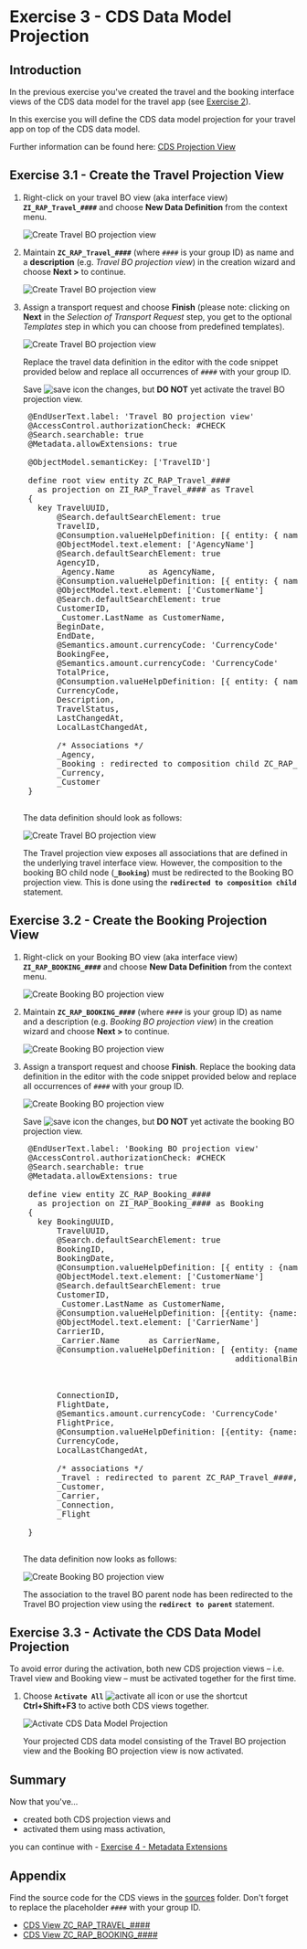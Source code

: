 # Exercise 3 - CDS Data Model Projection

## Introduction
In the previous exercise you've created the travel and the booking interface views of the CDS data model for the travel app (see [Exercise 2](/exercises/ex2/README.md)).

In this exercise you will define the CDS data model projection for your travel app on top of the CDS data model.

Further information can be found here: [CDS Projection View](https://help.sap.com/viewer/923180ddb98240829d935862025004d6/Cloud/en-US/448c144391764977aefea5e1984ced38.html)

## Exercise 3.1 - Create the Travel Projection View

1. Right-click on your travel BO view (aka interface view) **`ZI_RAP_Travel_####`** and choose **New Data Definition** from the context menu.
 
    ![Create Travel BO projection view](images/ctravelCDS01.png)

2.  Maintain **`ZC_RAP_Travel_####`** (where `####` is your group ID) as name and a **description** (e.g. _Travel BO projection view_) in the creation wizard and choose **Next >** to continue. 

    ![Create Travel BO projection view](images/ctravelCDS02.png)

3. Assign a transport request and choose **Finish** (please note: clicking on **Next** in the _Selection of Transport Request_ step, you get to the optional _Templates_ step in which you can choose from predefined templates).

    ![Create Travel BO projection view](images/ctravelCDS03.png)

    Replace the travel data definition in the editor with the code snippet provided below and replace all occurrences of  `####` with your group ID. 

    Save ![save icon](images/adt_save.png) the changes, but **DO NOT** yet activate the travel BO projection view.

    <pre>
    @EndUserText.label: 'Travel BO projection view'
    @AccessControl.authorizationCheck: #CHECK
    @Search.searchable: true
    @Metadata.allowExtensions: true

    @ObjectModel.semanticKey: ['TravelID']

    define root view entity ZC_RAP_Travel_####
      as projection on ZI_RAP_Travel_#### as Travel
    {
      key TravelUUID,
          @Search.defaultSearchElement: true
          TravelID,
          @Consumption.valueHelpDefinition: [{ entity: { name: '/DMO/I_Agency', element: 'AgencyID'} }]
          @ObjectModel.text.element: ['AgencyName']
          @Search.defaultSearchElement: true
          AgencyID,
          _Agency.Name       as AgencyName,
          @Consumption.valueHelpDefinition: [{ entity: { name: '/DMO/I_Customer', element: 'CustomerID'} }]
          @ObjectModel.text.element: ['CustomerName']
          @Search.defaultSearchElement: true
          CustomerID,
          _Customer.LastName as CustomerName,
          BeginDate,
          EndDate,
          @Semantics.amount.currencyCode: 'CurrencyCode'
          BookingFee,
          @Semantics.amount.currencyCode: 'CurrencyCode'
          TotalPrice,
          @Consumption.valueHelpDefinition: [{ entity: { name: 'I_Currency', element: 'Currency'} }]
          CurrencyCode,
          Description,
          TravelStatus,
          LastChangedAt,
          LocalLastChangedAt,

          /* Associations */
          _Agency,
          _Booking : redirected to composition child ZC_RAP_Booking_####,
          _Currency,
          _Customer   
    }
    </pre>

    The data definition should look as follows: 

    ![Create Travel BO projection view](images/ctravelCDS04.png)
    
    The Travel projection view exposes all associations that are defined in the underlying travel interface view. However, the composition to the booking BO child node (**`_Booking`**) must be redirected to the Booking BO projection view. This is done using the **`redirected to composition child`** statement.

## Exercise 3.2 - Create the Booking Projection View

1. Right-click on your Booking BO view (aka interface view) **`ZI_RAP_BOOKING_####`** and choose **New Data Definition** from the context menu.
 
    ![Create Booking BO projection view](images/cbookingCDS04.png)

2.  Maintain **`ZC_RAP_BOOKING_####`** (where `####` is your group ID) as name and a description (e.g. _Booking BO projection view_) in the creation wizard and choose **Next >** to continue.  
 
    ![Create Booking BO projection view](images/cbookingCDS05.png)

3. Assign a transport request and choose **Finish**. Replace the booking data definition in the editor with the code snippet provided below and replace all occurrences of  `####` with your group ID. 

    ![Create Booking BO projection view](images/cbookingCDS06.png)

    Save ![save icon](images/adt_save.png) the changes, but **DO NOT** yet activate the booking BO projection view.
    
    <pre>
    @EndUserText.label: 'Booking BO projection view'
    @AccessControl.authorizationCheck: #CHECK
    @Search.searchable: true
    @Metadata.allowExtensions: true

    define view entity ZC_RAP_Booking_####
      as projection on ZI_RAP_Booking_#### as Booking
    {
      key BookingUUID,
          TravelUUID,
          @Search.defaultSearchElement: true
          BookingID,
          BookingDate,
          @Consumption.valueHelpDefinition: [{ entity : {name: '/DMO/I_Customer', element: 'CustomerID'  } }]
          @ObjectModel.text.element: ['CustomerName']
          @Search.defaultSearchElement: true
          CustomerID,
          _Customer.LastName as CustomerName,
          @Consumption.valueHelpDefinition: [{entity: {name: '/DMO/I_Carrier', element: 'AirlineID' }}]
          @ObjectModel.text.element: ['CarrierName']
          CarrierID,
          _Carrier.Name      as CarrierName,
          @Consumption.valueHelpDefinition: [ {entity: {name: '/DMO/I_Flight', element: 'ConnectionID'},
                                               additionalBinding: [ { localElement: 'CarrierID',    element: 'AirlineID' },
                                                                    { localElement: 'FlightDate',   element: 'FlightDate',   usage: #RESULT},
                                                                    { localElement: 'FlightPrice',  element: 'Price',        usage: #RESULT },
                                                                    { localElement: 'CurrencyCode', element: 'CurrencyCode', usage: #RESULT } ] } ]
          ConnectionID,
          FlightDate,
          @Semantics.amount.currencyCode: 'CurrencyCode'
          FlightPrice,
          @Consumption.valueHelpDefinition: [{entity: {name: 'I_Currency', element: 'Currency' }}]
          CurrencyCode,
          LocalLastChangedAt,

          /* associations */
          _Travel : redirected to parent ZC_RAP_Travel_####,
          _Customer,
          _Carrier,
          _Connection,
          _Flight

    }
    </pre>

    The data definition now looks as follows: 
    
     ![Create Booking BO projection view](images/cbookingCDS07.png)
     
     The association to the travel BO parent node has been redirected to the Travel BO projection view using the **`redirect to parent`** statement.

## Exercise 3.3 - Activate the CDS Data Model Projection 
To avoid error during the activation, both new CDS projection views – i.e. Travel view and Booking view – must be activated together for the first time.

1.	Choose **`Activate All`** ![activate all icon](images/adt_activate_all.png) or use the shortcut **Ctrl+Shift+F3** to active both CDS views together.
 
    ![Activate CDS Data Model Projection](images/cactivate02.png)

    Your projected CDS data model consisting of the Travel BO projection view and the Booking BO projection view is now activated.
    

## Summary

Now that you've... 
- created both CDS projection views and 
- activated them using mass activation, 

you can continue with - [Exercise 4 - Metadata Extensions](../ex4/README.md)

## Appendix

Find the source code for the CDS views in the [sources](sources) folder. Don't forget to replace the placeholder `####` with your group ID.

- [CDS View ZC_RAP_TRAVEL_####](sources/EX3_1_DDLS_ZC_RAP_TRAVEL.txt)
- [CDS View ZC_RAP_BOOKING_####](sources/EX3_2_DDLS_ZC_RAP_BOOKING.txt)
